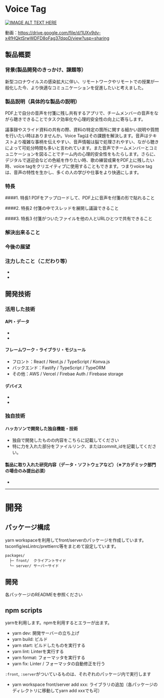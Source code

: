 # Voice Tag

[![IMAGE ALT TEXT HERE](https://jphacks.com/wp-content/uploads/2021/07/JPHACKS2021_ogp.jpg)](https://www.youtube.com/watch?v=LUPQFB4QyVo)

動画：https://drive.google.com/file/d/1UXv9dv-x4fHQktSrwWDFD8oFag37dqoD/view?usp=sharing

## 製品概要
### 背景(製品開発のきっかけ、課題等）
新型コロナウイルスの感染拡大に伴い、リモートワークやリモートでの授業が一般化した今、より快適なコミュニケーションを促進したいと考えました。
### 製品説明（具体的な製品の説明）
PDF上で自分の音声を付箋に残し共有するアプリで、チームメンバーの音声をながら聴きできることでタスク効率化や心理的安全性の向上に寄与します。

議事録やスライド資料の共有の際、資料の特定の箇所に関する細かい説明や質問を行いたい時はありませんか。Voice Tagはその課題を解決します。音声はテキストより複雑な事柄を伝えやすい、音声情報は脳で処理されやすい、ながら聴きによって可処分時間も多いと言われています。また音声でチームメンバーとコミュニケーションを図ることでチーム内の心理的安全性をもたらします。さらに、デジタルで送迎会などの色紙を作りたい時、歌の練習成果をPDF上に残したい時、voice tagをクリエイティブに使用することもできます。つまりvoice tagは、音声の特性を生かし、多くの人の学びや仕事をより快適にします。


### 特長
####1. 特長1
PDFをアップロードして、PDF上に音声を付箋の形で貼れること

####2. 特長2
付箋の中でスレッドを展開し議論できること

####3. 特長3
付箋がついたファイルを他の人とURLひとつで共有できること


### 解決出来ること
### 今後の展望
### 注力したこと（こだわり等）
* 
* 

## 開発技術
### 活用した技術
#### API・データ
* 
* 

#### フレームワーク・ライブラリ・モジュール
* フロント：React / Next.js / TypeScript / Konva.js
* バックエンド：Fastify / TypeScript / TypeORM
* その他：AWS / Vercel / Firebae Auth / Firebase storage


#### デバイス
* 
* 

### 独自技術
#### ハッカソンで開発した独自機能・技術
* 独自で開発したものの内容をこちらに記載してください
* 特に力を入れた部分をファイルリンク、またはcommit_idを記載してください。

#### 製品に取り入れた研究内容（データ・ソフトウェアなど）（※アカデミック部門の場合のみ提出必須）
* 


---
# 開発

## パッケージ構成
yarn workspaceを利用してfront/serverのパッケージを作成しています。tsconfig/esLintrc/prettierrc等をまとめて設定しています。
```
packages/
  ├─ front/  クライアントサイド
  └─ server/ サーバーサイド
```

## 開発
各パッケージのREADMEを参照ください

## npm scripts
yarnを利用します。npmを利用するとエラーが出ます。

- yarn dev: 開発サーバーの立ち上げ
- yarn build: ビルド
- yarn start: ビルドしたものを実行する
- yarn lint: Linterを実行する
- yarn format: フォーマッタを実行する
- yarn fix: Linter / フォーマッタの自動修正を行う

`:front`, `:server`がついているものは、それぞれのパッケージ内で実行します

- yarn workspace front/server add xxx: ライブラリの追加（各パッケージのディレクトリに移動してyarn add xxxでも可）
